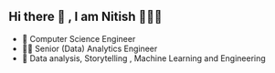 ## Hi there 👋 , I am Nitish 🧘🏻‍♂️
- 📜 Computer Science Engineer 
- 👨‍💻 Senior (Data) Analytics Engineer
- 🎯 Data analysis, Storytelling , Machine Learning and Engineering

